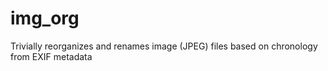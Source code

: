 # img_org
Trivially reorganizes and renames image (JPEG) files based on chronology from EXIF metadata
